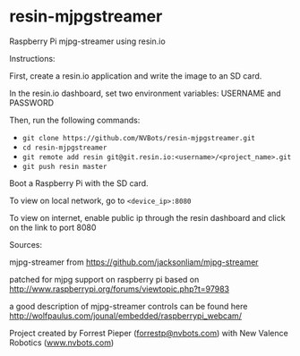 # resin-mjpgstreamer
Raspberry Pi mjpg-streamer using resin.io


Instructions:

First, create a resin.io application and write the image to an SD card.

In the resin.io dashboard, set two environment variables: USERNAME and PASSWORD

Then, run the following commands:

- `git clone https://github.com/NVBots/resin-mjpgstreamer.git`
- `cd resin-mjpgstreamer`
- `git remote add resin git@git.resin.io:<username>/<project_name>.git`
- `git push resin master`

Boot a Raspberry Pi with the SD card.

To view on local network, go to `<device_ip>:8080`

To view on internet, enable public ip through the resin dashboard and click on the link to port 8080


Sources:

mjpg-streamer from https://github.com/jacksonliam/mjpg-streamer

patched for mjpg support on raspberry pi based on http://www.raspberrypi.org/forums/viewtopic.php?t=97983

a good description of mjpg-streamer controls can be found here http://wolfpaulus.com/jounal/embedded/raspberrypi_webcam/

Project created by Forrest Pieper (forrestp@nvbots.com) with New Valence Robotics (www.nvbots.com)
